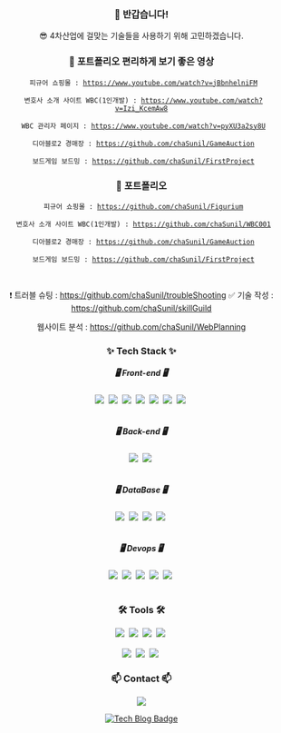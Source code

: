 <div align="center">

### 👋 반갑습니다!

😎 4차산업에 걸맞는 기술들을 사용하기 위해 고민하겠습니다.


### 👋 포트폴리오 편리하게 보기 좋은 영상

<code> 피규어 쇼핑몰 : https://www.youtube.com/watch?v=jBbnhelniFM </code>

<code> 변호사 소개 사이트 WBC(1인개발) : https://www.youtube.com/watch?v=Izi_KcemAw8 </code>

<code> WBC 관리자 페이지 : https://www.youtube.com/watch?v=pyXU3a2sy8U </code>

<code> 디아블로2 경매장 : https://github.com/chaSunil/GameAuction </code>

<code> 보드게임 보드밍 : https://github.com/chaSunil/FirstProject </code>


### 👋 포트폴리오

<code> 피규어 쇼핑몰 : https://github.com/chaSunil/Figurium </code>

<code> 변호사 소개 사이트 WBC(1인개발) : https://github.com/chaSunil/WBC001 </code>

<code> 디아블로2 경매장 : https://github.com/chaSunil/GameAuction </code>

<code> 보드게임 보드밍 : https://github.com/chaSunil/FirstProject </code>

<br/>

❗ 트러블 슈팅 : https://github.com/chaSunil/troubleShooting
✅ 기술 작성 : https://github.com/chaSunil/skillGuild

웹사이트 분석 : https://github.com/chaSunil/WebPlanning

</div>

<h3 align="center">✨ Tech Stack ✨</h3>
<h5 align="center">🖥️ Front-end 🖥️</h5>
<div align="center">
 <img src="https://img.shields.io/badge/html5-E34F26.svg?style=for-the-badge&logo=html5&logoColor=white" />&nbsp
 <img src="https://img.shields.io/badge/javascript-F7DF1E.svg?style=for-the-badge&logo=javascript&logoColor=20232a" />&nbsp
 <img src="https://img.shields.io/badge/css3-1572B6.svg?style=for-the-badge&logo=css3&logoColor=white" />&nbsp
 <img src="https://img.shields.io/badge/Bootstrap-7952B3?style=for-the-badge&logo=Bootstrap&logoColor=white" />&nbsp
  <img src="https://img.shields.io/badge/React-61DAFB?style=for-the-badge&logo=React&logoColor=white" />&nbsp
  <img src="https://img.shields.io/badge/Json-000000?style=for-the-badge&logo=Json&logoColor=white" />&nbsp
  <img src="https://img.shields.io/badge/jQuery-0769AD?style=for-the-badge&logo=jQuery&logoColor=white" />&nbsp
</div>

<br>

<h5 align="center">🖥️ Back-end 🖥️</h5>
<div align="center">
 <img src="https://img.shields.io/badge/Spring-6DB33F.svg?style=for-the-badge&logo=Spring&logoColor=white" />&nbsp
 <img src="https://img.shields.io/badge/SpringBoot-6DB33F.svg?style=for-the-badge&logo=SpringBoot&logoColor=white" />&nbsp
</div>
 
<br>

<h5 align="center">🖥️ DataBase 🖥️</h5>
<div align="center">
 <img src="https://img.shields.io/badge/Oracle-F80000.svg?style=for-the-badge&logo=Oracle&logoColor=white" />&nbsp
 <img src="https://img.shields.io/badge/Gradle-02303A.svg?style=for-the-badge&logo=Gradle&logoColor=white" />&nbsp
  <img src="https://img.shields.io/badge/MySQL-4479A1.svg?style=for-the-badge&logo=MySQL&logoColor=white" />&nbsp
  <img src="https://img.shields.io/badge/DBeaver-382923.svg?style=for-the-badge&logo=DBeaver&logoColor=white" />&nbsp
</div>

<br>

<h5 align="center">🖥️ Devops 🖥️</h4>
<div align="center">
 <img src="https://img.shields.io/badge/Amazon Web Service-232F3E.svg?style=for-the-badge&logo=Amazon Web Service&logoColor=white" />&nbsp
  <img src="https://img.shields.io/badge/Amazon S3-569A31.svg?style=for-the-badge&logo=Amazon S3&logoColor=white" />&nbsp
 <img src="https://img.shields.io/badge/Amazon EC2-FF9900.svg?style=for-the-badge&logo=Amazon EC2&logoColor=white" />&nbsp
  <img src="https://img.shields.io/badge/Linux Ubuntu-E95420.svg?style=for-the-badge&logo=Linux Ubuntu&logoColor=white" />&nbsp
   <img src="https://img.shields.io/badge/Docker-2496ED.svg?style=for-the-badge&logo=Docker&logoColor=white" />&nbsp
</div>


<br>

<h3 align="center">🛠 Tools 🛠</h3>
<div align="center">
  <img src="https://img.shields.io/badge/git-F05033.svg?style=for-the-badge&logo=git&logoColor=white" />&nbsp
  <img src="https://img.shields.io/badge/github-181717.svg?style=for-the-badge&logo=github&logoColor=white" />&nbsp
  <img src="https://img.shields.io/badge/miricanvas-03C75A.svg?style=for-the-badge&logo=canvas&logoColor=white" />&nbsp
  <img src="https://img.shields.io/badge/figma-F24E1E.svg?style=for-the-badge&logo=figma&logoColor=white" />&nbsp
</div>


<br>

<div align="center">
  <img src="https://img.shields.io/badge/IntelliJ-000000.svg?style=for-the-badge&logo=Intellij&logoColor=22ABF3" />&nbsp
<img src="https://img.shields.io/badge/VSCode-2C2C32.svg?style=for-the-badge&logo=VSCode&logoColor=22ABF3" />&nbsp
 <img src="https://img.shields.io/badge/Eclipse IDE-2C2255.svg?style=for-the-badge&logo=Eclipse IDE&logoColor=22ABF3" />&nbsp
</div>

<h3 align="center">📫 Contact 📫</h3>
<div align="center">
<a href="mailto:cktjsdlf4636@naver.com">
    <img
      src="https://img.shields.io/badge/cktjsdlf4636@naver.com-03C75A?style=for-the-badge&logo=naver&logoColor=white"/>
  </a>

  
[![Tech Blog Badge](https://img.shields.io/badge/Blog-CC0000?style=flat-square&logo=Tesla&logoColor=white&link=https://geonlee.tistory.com/)](https://chainterior.tistory.com/)


</div>
